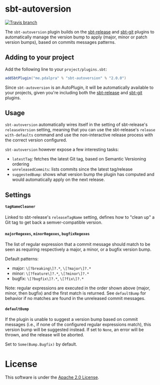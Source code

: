 # sbt-autoversion

[![Travis branch](https://img.shields.io/travis/sbt/sbt-autoversion/master.svg)]()

The `sbt-autoversion` plugin builds on the [sbt-release](https://github.com/sbt/sbt-release) and [sbt-git](https://github.com/sbt/sbt-git) plugins to automatically manage the version bump to apply (major, minor or patch version bumps), based on commits messages patterns.

## Adding to your project

Add the following line to your `project/plugins.sbt`:

```scala
addSbtPlugin("me.pdalpra" % "sbt-autoversion" % "2.0.0")
```

Since `sbt-autoversion` is an AutoPlugin, it will be automatically available to your projects,
given you're including both the [sbt-release](https://github.com/sbt/sbt-release) and [sbt-git](https://github.com/sbt/sbt-git) plugins.

## Usage

`sbt-autoversion` automatically wires itself in the setting of sbt-release's `releaseVersion` setting, meaning that you can use the sbt-release's `release with-defaults` command and use the non-interactive release process with the correct version configured.

`sbt-autoversion` however expose a few interesting tasks:

* `latestTag`: fetches the latest Git tag, based on Semantic Versioning ordering
* `unreleasedCommits`: lists commits since the latest tag/release
* `suggestedBump`: shows what version bump the plugin has computed and would automatically apply on the next release.

## Settings

#### `tagNameCleaner`

Linked to sbt-release's `releaseTagName` setting, defines how to "clean up" a Git tag to get back a semver-compatible version.

#### `majorRegexes`, `minorRegexes`, `bugfixRegexes`

The list of regular expression that a commit message should match to be seen as requiring respectively a major, a minor, or a bugfix version bump.

Default patterns:

* major: `\[?breaking\]?.*`, `\[?major\]?.*`
* minor: `\[?feature\]?.*`, `\[?minor\]?.*`
* bugfix: `\[?bugfix\]?.*`, `\[?fix\]?.*`

Note: regular expressions are executed in the order shown above (major, minor, then bugfix) and the first match is returned.
See `defaultBump` for behavior if no matches are found in the unreleased commit messages.

#### `defaultBump`

If the plugin is unable to suggest a version bump based on commit messages (i.e., if none of the configured regular expressions match), this version bump will be suggested instead.
If set to `None`, an error will be thrown, and the release will be aborted.

Set to `Some(Bump.Bugfix)` by default.

# License

This software is under the [Apache 2.0 License](http://www.apache.org/licenses/LICENSE-2.0.html).
